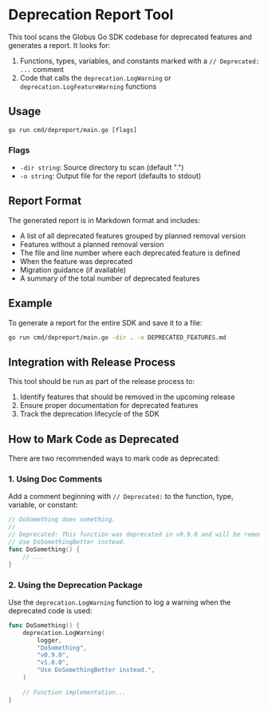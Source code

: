 # Deprecation Report Tool

This tool scans the Globus Go SDK codebase for deprecated features and generates a report. It looks for:

1. Functions, types, variables, and constants marked with a `// Deprecated: ...` comment
2. Code that calls the `deprecation.LogWarning` or `deprecation.LogFeatureWarning` functions

## Usage

```
go run cmd/depreport/main.go [flags]
```

### Flags

- `-dir string`: Source directory to scan (default ".")
- `-o string`: Output file for the report (defaults to stdout)

## Report Format

The generated report is in Markdown format and includes:

- A list of all deprecated features grouped by planned removal version
- Features without a planned removal version
- The file and line number where each deprecated feature is defined
- When the feature was deprecated
- Migration guidance (if available)
- A summary of the total number of deprecated features

## Example

To generate a report for the entire SDK and save it to a file:

```bash
go run cmd/depreport/main.go -dir . -o DEPRECATED_FEATURES.md
```

## Integration with Release Process

This tool should be run as part of the release process to:

1. Identify features that should be removed in the upcoming release
2. Ensure proper documentation for deprecated features
3. Track the deprecation lifecycle of the SDK

## How to Mark Code as Deprecated

There are two recommended ways to mark code as deprecated:

### 1. Using Doc Comments

Add a comment beginning with `// Deprecated:` to the function, type, variable, or constant:

```go
// DoSomething does something.
// 
// Deprecated: This function was deprecated in v0.9.0 and will be removed in v1.0.0.
// Use DoSomethingBetter instead.
func DoSomething() {
    // ...
}
```

### 2. Using the Deprecation Package

Use the `deprecation.LogWarning` function to log a warning when the deprecated code is used:

```go
func DoSomething() {
    deprecation.LogWarning(
        logger,
        "DoSomething",
        "v0.9.0",
        "v1.0.0",
        "Use DoSomethingBetter instead.",
    )
    
    // Function implementation...
}
```